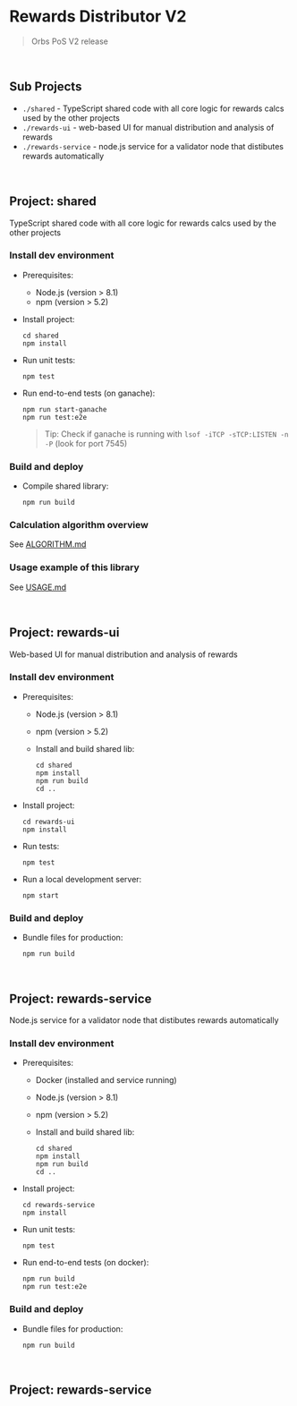 # Rewards Distributor V2
> Orbs PoS V2 release

&nbsp;

## Sub Projects

* `./shared` - TypeScript shared code with all core logic for rewards calcs used by the other projects
* `./rewards-ui` - web-based UI for manual distribution and analysis of rewards
* `./rewards-service` - node.js service for a validator node that distibutes rewards automatically

&nbsp;

## Project: shared

TypeScript shared code with all core logic for rewards calcs used by the other projects

### Install dev environment

* Prerequisites:

  * Node.js (version > 8.1) 
  * npm (version > 5.2)

* Install project:

  ```
  cd shared
  npm install
  ```

* Run unit tests:

  ```
  npm test
  ```

* Run end-to-end tests (on ganache):

  ```
  npm run start-ganache
  npm run test:e2e
  ```

  > Tip: Check if ganache is running with `lsof -iTCP -sTCP:LISTEN -n -P` (look for port 7545)

### Build and deploy

* Compile shared library:

  ```
  npm run build
  ```

### Calculation algorithm overview

See [ALGORITHM.md](shared/ALGORITHM.md)

### Usage example of this library

See [USAGE.md](shared/USAGE.md)

&nbsp;

## Project: rewards-ui

Web-based UI for manual distribution and analysis of rewards

### Install dev environment

* Prerequisites:

  * Node.js (version > 8.1) 
  * npm (version > 5.2)
  * Install and build shared lib:

    ```
    cd shared
    npm install
    npm run build
    cd ..
    ```

* Install project:

  ```
  cd rewards-ui
  npm install
  ```

* Run tests:

  ```
  npm test
  ```

* Run a local development server:

  ```
  npm start
  ```

### Build and deploy

* Bundle files for production:

  ```
  npm run build
  ```

&nbsp;

## Project: rewards-service

Node.js service for a validator node that distibutes rewards automatically

### Install dev environment

* Prerequisites:

  * Docker (installed and service running)
  * Node.js (version > 8.1) 
  * npm (version > 5.2)
  * Install and build shared lib:

    ```
    cd shared
    npm install
    npm run build
    cd ..
    ```

* Install project:

  ```
  cd rewards-service
  npm install
  ```

* Run unit tests:

  ```
  npm test
  ```

* Run end-to-end tests (on docker):

  ```
  npm run build
  npm run test:e2e
  ```

### Build and deploy

* Bundle files for production:

  ```
  npm run build
  ```

&nbsp;

## Project: rewards-service